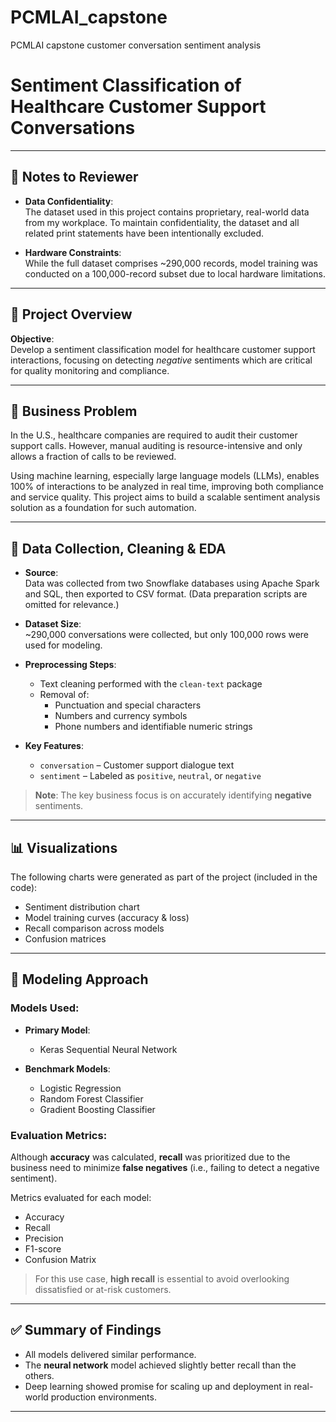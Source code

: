 # PCMLAI_capstone
PCMLAI capstone customer conversation sentiment analysis

# Sentiment Classification of Healthcare Customer Support Conversations

---

## 📝 Notes to Reviewer

- **Data Confidentiality**:  
  The dataset used in this project contains proprietary, real-world data from my workplace. To maintain confidentiality, the dataset and all related print statements have been intentionally excluded.

- **Hardware Constraints**:  
  While the full dataset comprises ~290,000 records, model training was conducted on a 100,000-record subset due to local hardware limitations.

---

## 📌 Project Overview

**Objective**:  
Develop a sentiment classification model for healthcare customer support interactions, focusing on detecting *negative* sentiments which are critical for quality monitoring and compliance.

---

## 💼 Business Problem

In the U.S., healthcare companies are required to audit their customer support calls. However, manual auditing is resource-intensive and only allows a fraction of calls to be reviewed.

Using machine learning, especially large language models (LLMs), enables 100% of interactions to be analyzed in real time, improving both compliance and service quality. This project aims to build a scalable sentiment analysis solution as a foundation for such automation.

---

## 🧹 Data Collection, Cleaning & EDA

- **Source**:  
  Data was collected from two Snowflake databases using Apache Spark and SQL, then exported to CSV format. (Data preparation scripts are omitted for relevance.)

- **Dataset Size**:  
  ~290,000 conversations were collected, but only 100,000 rows were used for modeling.

- **Preprocessing Steps**:
  - Text cleaning performed with the `clean-text` package
  - Removal of:
    - Punctuation and special characters
    - Numbers and currency symbols
    - Phone numbers and identifiable numeric strings

- **Key Features**:
  - `conversation` – Customer support dialogue text
  - `sentiment` – Labeled as `positive`, `neutral`, or `negative`

> **Note**: The key business focus is on accurately identifying **negative** sentiments.

---

## 📊 Visualizations

The following charts were generated as part of the project (included in the code):

- Sentiment distribution chart
- Model training curves (accuracy & loss)
- Recall comparison across models
- Confusion matrices

---

## 🤖 Modeling Approach

### Models Used:

- **Primary Model**:  
  - Keras Sequential Neural Network

- **Benchmark Models**:  
  - Logistic Regression  
  - Random Forest Classifier  
  - Gradient Boosting Classifier

### Evaluation Metrics:

Although **accuracy** was calculated, **recall** was prioritized due to the business need to minimize **false negatives** (i.e., failing to detect a negative sentiment).

Metrics evaluated for each model:

- Accuracy
- Recall
- Precision
- F1-score
- Confusion Matrix

> For this use case, **high recall** is essential to avoid overlooking dissatisfied or at-risk customers.

---

## ✅ Summary of Findings

- All models delivered similar performance.
- The **neural network** model achieved slightly better recall than the others.
- Deep learning showed promise for scaling up and deployment in real-world production environments.

---


